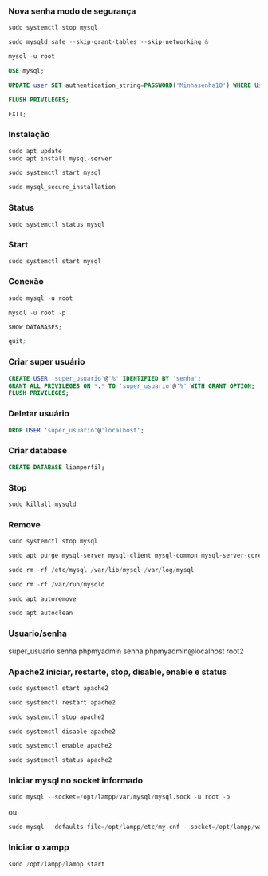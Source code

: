 ### Nova senha modo de segurança
```s
sudo systemctl stop mysql
```
```s
sudo mysqld_safe --skip-grant-tables --skip-networking &
```
```s
mysql -u root
```
```sql
USE mysql;
```
```sql
UPDATE user SET authentication_string=PASSWORD('Minhasenha10') WHERE User='root';
```
```sql
FLUSH PRIVILEGES;
```
```sql
EXIT;
```
### Instalação
```s
sudo apt update
sudo apt install mysql-server
```
```s
sudo systemctl start mysql
```
```s
sudo mysql_secure_installation
```
### Status
```s
sudo systemctl status mysql
```
### Start
```s
sudo systemctl start mysql
```
### Conexão
```s
sudo mysql -u root
```
```s
mysql -u root -p
```
```sql
SHOW DATABASES;
```
```s
quit;
```

### Criar super usuário
```sql
CREATE USER 'super_usuario'@'%' IDENTIFIED BY 'senha';
GRANT ALL PRIVILEGES ON *.* TO 'super_usuario'@'%' WITH GRANT OPTION;
FLUSH PRIVILEGES;
```

### Deletar usuário
```sql
DROP USER 'super_usuario'@'localhost';
```
### Criar database
```sql
CREATE DATABASE liamperfil;
```
### Stop
```s
sudo killall mysqld
```
### Remove
```s
sudo systemctl stop mysql
```
```s
sudo apt purge mysql-server mysql-client mysql-common mysql-server-core-* mysql-client-core-*
```
```s
sudo rm -rf /etc/mysql /var/lib/mysql /var/log/mysql
```
```s
sudo rm -rf /var/run/mysqld
```
```s
sudo apt autoremove
```
```s
sudo apt autoclean
```
### Usuario/senha
super_usuario
senha
phpmyadmin
senha
phpmyadmin@localhost
root2

### Apache2 iniciar, restarte, stop, disable, enable e status
```s
sudo systemctl start apache2
```
```s
sudo systemctl restart apache2
```
```s
sudo systemctl stop apache2
```
```s
sudo systemctl disable apache2
```
```s
sudo systemctl enable apache2
```
```s
sudo systemctl status apache2
```
### Iniciar mysql no socket informado
```s
sudo mysql --socket=/opt/lampp/var/mysql/mysql.sock -u root -p
```
ou
```s
sudo mysql --defaults-file=/opt/lampp/etc/my.cnf --socket=/opt/lampp/var/mysql/mysql.sock -u root -p
```
### Iniciar o xampp
```s
sudo /opt/lampp/lampp start
```
